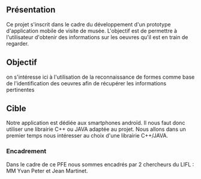 ## Présentation ##

Ce projet s'inscrit dans le cadre du développement d'un prototype d'application mobile de visite de musée. L'objectif est de permettre à l'utilisateur d'obtenir des informations sur les oeuvres qu'il est en train de regarder.

## Objectif ##

on s'intéresse ici à l'utilisation de la reconnaissance de formes comme base de l'identification des oeuvres afin de récupérer les informations pertinentes

## Cible ##

Notre application est dédiée aux smartphones androïd. Il nous faut donc utiliser une librairie C++ ou JAVA adaptée au projet. Nous allons dans un premier temps nous intéresser au  choix d'une librairie C++/JAVA.

### Encadrement ###

Dans le cadre de ce PFE nous sommes encadrés par 2 chercheurs du LIFL : MM Yvan Peter et Jean Martinet.